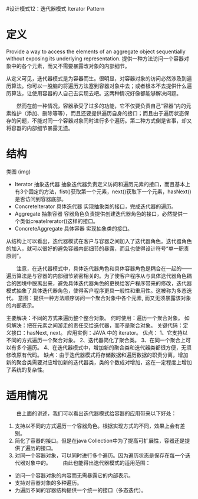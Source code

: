 #设计模式12：迭代器模式 Iterator Pattern

# 定义
Provide a way to access the elements of an aggregate object sequentially without exposing its underlying representation.
提供一种方法访问一个容器对象中的各个元素，而又不需要暴露改对象的内部细节。

从定义可见，迭代器模式是为容器而生。很明显，对容器对象的访问必然涉及到遍历算法。你可以一股脑的将遍历方法塞到容器对象中去；或者根本不去提供什么遍历算法，让使用容器的人自己去实现去吧。这两种情况好像都能够解决问题。

　　然而在前一种情况，容器承受了过多的功能，它不仅要负责自己“容器”内的元素维护（添加、删除等等），而且还要提供遍历自身的接口；而且由于遍历状态保存的问题，不能对同一个容器对象同时进行多个遍历。第二种方式倒是省事，却又将容器的内部细节暴露无遗。

# 结构
类图
(img)

- Iterator 抽象迭代器
	抽象迭代器负责定义访问和遍历元素的接口，而且基本上有3个固定的方法，fist()获取第一个元素，next()获取下一个元素，hasNext()是否访问到容器底部。
- ConcreteIterator 具体迭代器
	实现抽象类的接口，完成迭代器的遍历。
- Aggregate 抽象容器
	容器角色负责提供创建迭代器角色的接口，必然提供一个类似createIrerator()这样的接口。
- ConcreteAggregate 具体容器
	实现抽象类的接口。


从结构上可以看出，迭代器模式在客户与容器之间加入了迭代器角色。迭代器角色的加入，就可以很好的避免容器内部细节的暴露，而且也使得设计符号“单一职责原则”。

　　注意，在迭代器模式中，具体迭代器角色和具体容器角色是耦合在一起的——遍历算法是与容器的内部细节紧密相关的。为了使客户程序从与具体迭代器角色耦合的困境中脱离出来，避免具体迭代器角色的更换给客户程序带来的修改，迭代器模式抽象了具体迭代器角色，使得客户程序更具一般性和重用性。这被称为多态迭代。
意图：提供一种方法顺序访问一个聚合对象中各个元素, 而又无须暴露该对象的内部表示。

主要解决：不同的方式来遍历整个整合对象。
何时使用：遍历一个聚合对象。
如何解决：把在元素之间游走的责任交给迭代器，而不是聚合对象。
关键代码：定义接口：hasNext, next。
应用实例：JAVA 中的 iterator。
优点： 1、它支持以不同的方式遍历一个聚合对象。 2、迭代器简化了聚合类。 3、在同一个聚合上可以有多个遍历。 4、在迭代器模式中，增加新的聚合类和迭代器类都很方便，无须修改原有代码。
缺点：由于迭代器模式将存储数据和遍历数据的职责分离，增加新的聚合类需要对应增加新的迭代器类，类的个数成对增加，这在一定程度上增加了系统的复杂性。

# 适用情况 

　　由上面的讲述，我们可以看出迭代器模式给容器的应用带来以下好处：
1. 支持以不同的方式遍历一个容器角色。根据实现方式的不同，效果上会有差别。
2. 简化了容器的接口。但是在java Collection中为了提高可扩展性，容器还是提供了遍历的接口。
3. 对同一个容器对象，可以同时进行多个遍历。因为遍历状态是保存在每一个迭代器对象中的。
　　由此也能得出迭代器模式的适用范围：
- 访问一个容器对象的内容而无需暴露它的内部表示。
- 支持对容器对象的多种遍历。
- 为遍历不同的容器结构提供一个统一的接口（多态迭代）。


